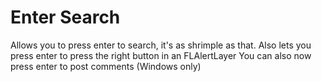 # Enter Search

Allows you to press enter to search, it's as shrimple as that.
Also lets you press enter to press the right button in an <cl>FLAlertLayer</c>
You can also now press enter to post comments (<cr>Windows only</c>)